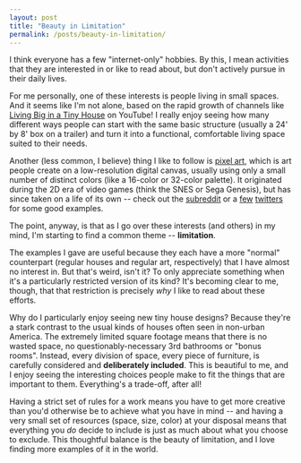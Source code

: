 ```yaml
---
layout: post
title: "Beauty in Limitation"
permalink: /posts/beauty-in-limitation/
---
```


I think everyone has a few "internet-only" hobbies. By this, I mean activities that they are interested in or like to read about, but don't actively pursue in their daily lives.

For me personally, one of these interests is people living in small spaces. And it seems like I'm not alone, based on the rapid growth of channels like [Living Big in a Tiny House](https://www.youtube.com/user/livingbigtinyhouse) on YouTube! I really enjoy seeing how many different ways people can start with the same basic structure (usually a 24' by 8' box on a trailer) and turn it into a functional, comfortable living space suited to their needs.

Another (less common, I believe) thing I like to follow is [pixel art](https://en.wikipedia.org/wiki/Pixel_art), which is art people create on a low-resolution digital canvas, usually using only a small number of distinct colors (like a 16-color or 32-color palette). It originated during the 2D era of video games (think the SNES or Sega Genesis), but has since taken on a life of its own -- check out the [subreddit](https://www.reddit.com/r/PixelArt/) or a [few](https://twitter.com/kldpxl) [twitters](https://twitter.com/moertel) for some good examples.

The point, anyway, is that as I go over these interests (and others) in my mind, I'm starting to find a common theme -- **limitation**.

The examples I gave are useful because they each have a more "normal" counterpart (regular houses and regular art, respectively) that I have almost no interest in. But that's weird, isn't it? To only appreciate something when it's a particularly restricted version of its kind? It's becoming clear to me, though, that that restriction is precisely _why_ I like to read about these efforts.

Why do I particularly enjoy seeing new tiny house designs? Because they're a stark contrast to the usual kinds of houses often seen in non-urban America. The extremely limited square footage means that there is no wasted space, no questionably-necessary 3rd bathrooms or "bonus rooms". Instead, every division of space, every piece of furniture, is carefully considered and **deliberately included**. This is beautiful to me, and I enjoy seeing the interesting choices people make to fit the things that are important to them. Everything's a trade-off, after all!

Having a strict set of rules for a work means you have to get more creative than you'd otherwise be to achieve what you have in mind -- and having a very small set of resources (space, size, color) at your disposal means that everything you _do_ decide to include is just as much about what you choose to exclude. This thoughtful balance is the beauty of limitation, and I love finding more examples of it in the world.
